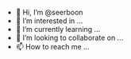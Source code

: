 - 👋 Hi, I’m @seerboon
- 👀 I’m interested in ...
- 🌱 I’m currently learning ...
- 💞️ I’m looking to collaborate on ...
- 📫 How to reach me ...

<!---
seerboon/seerboon is a ✨ special ✨ repository because its `README.md` (this file) appears on your GitHub profile.
You can click the Preview link to take a look at your changes.
--->

